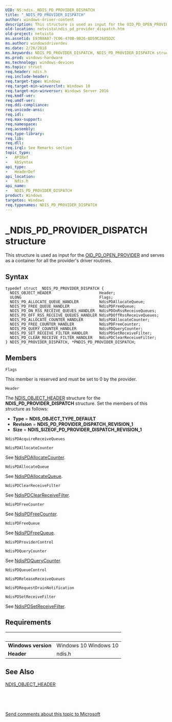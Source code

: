 ```yaml
---
UID: NS:ndis._NDIS_PD_PROVIDER_DISPATCH
title: "_NDIS_PD_PROVIDER_DISPATCH"
author: windows-driver-content
description: This structure is used as input for the OID_PD_OPEN_PROVIDER and serves as a container for all the provider's driver routines.
old-location: netvista\ndis_pd_provider_dispatch.htm
old-project: netvista
ms.assetid: E93B8A07-7C06-470B-9B26-8D59C2685D2C
ms.author: windowsdriverdev
ms.date: 2/26/2018
ms.keywords: NDIS_PD_PROVIDER_DISPATCH, NDIS_PD_PROVIDER_DISPATCH structure [Network Drivers Starting with Windows Vista], PNDIS_PD_PROVIDER_DISPATCH, PNDIS_PD_PROVIDER_DISPATCH structure pointer [Network Drivers Starting with Windows Vista], _NDIS_PD_PROVIDER_DISPATCH, ndis/NDIS_PD_PROVIDER_DISPATCH, ndis/PNDIS_PD_PROVIDER_DISPATCH, netvista.ndis_pd_provider_dispatch
ms.prod: windows-hardware
ms.technology: windows-devices
ms.topic: struct
req.header: ndis.h
req.include-header: 
req.target-type: Windows
req.target-min-winverclnt: Windows 10
req.target-min-winversvr: Windows Server 2016
req.kmdf-ver: 
req.umdf-ver: 
req.ddi-compliance: 
req.unicode-ansi: 
req.idl: 
req.max-support: 
req.namespace: 
req.assembly: 
req.type-library: 
req.lib: 
req.dll: 
req.irql: See Remarks section
topic_type:
-	APIRef
-	kbSyntax
api_type:
-	HeaderDef
api_location:
-	Ndis.h
api_name:
-	NDIS_PD_PROVIDER_DISPATCH
product: Windows
targetos: Windows
req.typenames: NDIS_PD_PROVIDER_DISPATCH
---
```


# _NDIS_PD_PROVIDER_DISPATCH structure
This structure is used as input for the <a href="https://msdn.microsoft.com/library/windows/hardware/dn931852">OID_PD_OPEN_PROVIDER</a> and serves as a container for all the provider's driver routines.

## Syntax
````
typedef struct _NDIS_PD_PROVIDER_DISPATCH {
  NDIS_OBJECT_HEADER                     Header;
  ULONG                                  Flags;
  NDIS_PD_ALLOCATE_QUEUE_HANDLER         NdisPDAllocateQueue;
  NDIS_PD_FREE_QUEUE_HANDLER             NdisPDFreeQueue;
  NDIS_PD_ON_RSS_RECEIVE_QUEUES_HANDLER  NdisPDOnRssReceiveQueues;
  NDIS_PD_OFF_RSS_RECEIVE_QUEUES_HANDLER NdisPDOffRssReceiveQueues;
  NDIS_PD_ALLOCATE_COUNTER_HANDLER       NdisPDAllocateCounter;
  NDIS_PD_FREE_COUNTER_HANDLER           NdisPDFreeCounter;
  NDIS_PD_QUERY_COUNTER_HANDLER          NdisPDQueryCounter;
  NDIS_PD_SET_RECEIVE_FILTER_HANDLER     NdisPDSetReceiveFilter;
  NDIS_PD_CLEAR_RECEIVE_FILTER_HANDLER   NdisPDClearReceiveFilter;
} NDIS_PD_PROVIDER_DISPATCH, *PNDIS_PD_PROVIDER_DISPATCH;
````

## Members


`Flags`

This member is reserved and must be set to 0 by the provider.

`Header`

The <a href="..\ntddndis\ns-ntddndis-_ndis_object_header.md">NDIS_OBJECT_HEADER</a> structure for the <b>NDIS_PD_PROVIDER_DISPATCH</b> structure. Set the members of this structure as follows:

<ul>
<li><b>Type</b> = <b>NDIS_OBJECT_TYPE_DEFAULT</b></li>
<li><b>Revision</b> = <b>NDIS_PD_PROVIDER_DISPATCH_REVISION_1</b></li>
<li><b>Size</b> = <b>NDIS_SIZEOF_PD_PROVIDER_DISPATCH_REVISION_1</b></li>
</ul>

`NdisPDAcquireReceiveQueues`



`NdisPDAllocateCounter`

See <a href="..\ndis\nc-ndis-ndis_pd_allocate_counter.md">NdisPDAllocateCounter</a>.

`NdisPDAllocateQueue`

See <a href="..\ndis\nc-ndis-ndis_pd_allocate_queue.md">NdisPDAllocateQueue</a>.

`NdisPDClearReceiveFilter`

See <a href="..\ndis\nc-ndis-ndis_pd_clear_receive_filter.md">NdisPDClearReceiveFilter</a>.

`NdisPDFreeCounter`

See <a href="..\ndis\nc-ndis-ndis_pd_free_counter.md">NdisPDFreeCounter</a>.

`NdisPDFreeQueue`

See <a href="..\ndis\nc-ndis-ndis_pd_free_queue.md">NdisPDFreeQueue</a>.

`NdisPDProviderControl`



`NdisPDQueryCounter`

See <a href="..\ndis\nc-ndis-ndis_pd_query_counter.md">NdisPDQueryCounter</a>.

`NdisPDQueueControl`



`NdisPDReleaseReceiveQueues`



`NdisPDRequestDrainNotification`



`NdisPDSetReceiveFilter`

See <a href="..\ndis\nc-ndis-ndis_pd_set_receive_filter.md">NdisPDSetReceiveFilter</a>.


## Requirements
| &nbsp; | &nbsp; |
| ---- |:---- |
| **Windows version** | Windows 10 Windows 10 |
| **Header** | ndis.h |

## See Also

<a href="..\ntddndis\ns-ntddndis-_ndis_object_header.md">NDIS_OBJECT_HEADER</a>



 

 

<a href="mailto:wsddocfb@microsoft.com?subject=Documentation%20feedback [netvista\netvista]:%20NDIS_PD_PROVIDER_DISPATCH structure%20 RELEASE:%20(2/26/2018)&amp;body=%0A%0APRIVACY STATEMENT%0A%0AWe use your feedback to improve the documentation. We don't use your email address for any other purpose, and we'll remove your email address from our system after the issue that you're reporting is fixed. While we're working to fix this issue, we might send you an email message to ask for more info. Later, we might also send you an email message to let you know that we've addressed your feedback.%0A%0AFor more info about Microsoft's privacy policy, see http://privacy.microsoft.com/en-us/default.aspx." title="Send comments about this topic to Microsoft">Send comments about this topic to Microsoft</a>